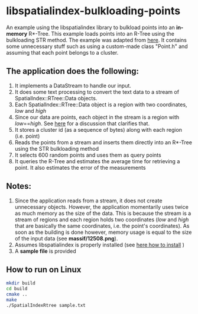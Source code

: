 # libspatialindex-bulkloading-points
An example using the libspatialindex library to bulkload points into an **in-memory** R\*-Tree. This example loads points into an R-Tree using the bulkloading STR method. The example was adapted from [here](https://github.com/libspatialindex/libspatialindex/blob/master/test/rtree/RTreeBulkLoad.cc). It contains some unnecessary stuff such as using a custom-made class "Point.h" and assuming that each point belongs to a cluster. 

## The application does the following:
1. It implements a DataStream to handle our input. 
2. It does some text processing to convert the text data to a stream of SpatialIndex::RTree::Data objects. 
3. Each SpatialIndex::RTree::Data object is a region with two coordinates, *low* and *high*
4. Since our data are points, each object in the stream is a region with *low*==*high*. See [here](https://github.com/libspatialindex/libspatialindex/issues/69) for a discussion that clarifies that.
5. It stores a cluster id (as a sequence of bytes) along with each region (i.e. point)
6. Reads the points from a stream and inserts them directly into an R\*-Tree using the STR bulkloading method
7. It selects 600 random points and uses them as query points 
8. It queries the R-Tree and estimates the average time for retrieving a point. It also estimates the error of the measurements 

## Notes:
1. Since the application reads from a stream, it does not create unnecessary objects.  However, the application momentarily uses twice as much memory as the size of the data. This is because the stream is a stream of regions and each region holds two coordinates (*low* and *high* that are basically the same coordinates, i.e. the point's coordinates). As soon as the building is done however, memory usage is equal to the size of the input data (see **massif/12508.png**).  
2. Assumes libspatialindex is properly installed (see [here how to install](https://github.com/libspatialindex/libspatialindex/wiki/1.-Getting-Started) )
3. A **sample file** is provided

## How to run on Linux
```bash
mkdir build
cd build
cmake ..
make
./SpatialIndexRtree sample.txt
```
